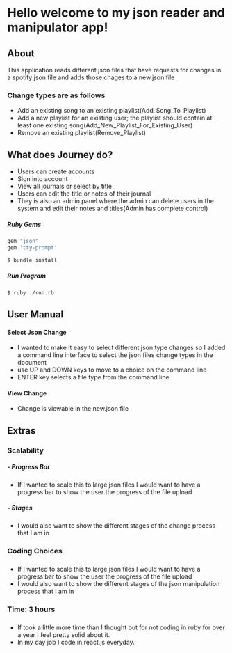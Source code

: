 # Hello welcome to my json reader and manipulator app!

## About
This application reads different json files that have requests for changes in a spotify json file and adds those chages to a new.json file

### Change types are as follows 
- Add an existing song to an existing playlist(Add_Song_To_Playlist)
- Add a new playlist for an existing user; the playlist should contain at least one existing song(Add_New_Playlist_For_Existing_User)
- Remove an existing playlist(Remove_Playlist)

## What does Journey do?

 - Users can create accounts
 - Sign into account
 - View all journals or select by title
 - Users can edit the title or notes of their journal 
 - They is also an admin panel where the admin can delete users in the system and edit their notes and titles(Admin has complete control)

##### Ruby Gems
```sh
gem "json"
gem 'tty-prompt'
```
```sh
$ bundle install
```
##### Run Program
```sh
$ ruby ./run.rb
```

## User Manual 
#### Select Json Change
- I wanted to make it easy to select different json type changes so I added a command line interface to select the json files change types in the document 
- use UP and DOWN keys to move to a choice on the command line
- ENTER key selects a file type from the command line

#### View Change
- Change is viewable in the new.json file

## Extras

### Scalability 

##### - Progress Bar
- If I wanted to scale this to large json files I would want to have a progress bar to show the user the progress of the file upload
##### - Stages
- I would also want to show the different stages of the change process that I am in 

### Coding Choices 

##### 
- If I wanted to scale this to large json files I would want to have a progress bar to show the user the progress of the file upload
- I would also want to show the different stages of the json manipulation process that I am in 

###  Time: 3 hours

##### 
- If took a little more time than I thought but for not coding in ruby for over a year I feel pretty solid about it. 
- In my day job I code in react.js everyday. 




